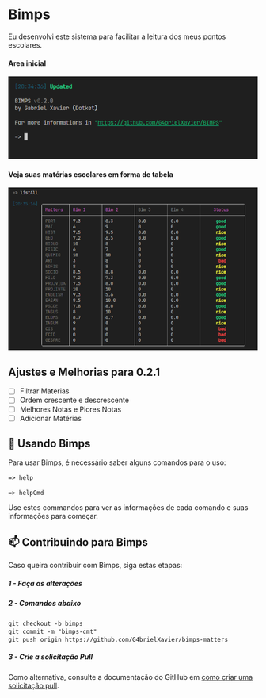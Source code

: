 # Bimps
Eu desenvolvi este sistema para facilitar a leitura dos meus pontos escolares.

#### Area inicial
<img src="Bimps/image-1"></img>

#### Veja suas matérias escolares em forma de tabela
<img src="Bimps/image-2"></img>

## Ajustes e Melhorias para 0.2.1

- [ ] Filtrar Materias
- [ ] Ordem crescente e descrescente
- [ ] Melhores Notas e Piores Notas
- [ ] Adicionar Matérias

## 📖 Usando Bimps

Para usar Bimps, é necessário saber alguns comandos para o uso:

```
=> help
```
```
=> helpCmd
```

Use estes commandos para ver as informações de cada comando e suas informações para começar.

## 📫 Contribuindo para Bimps

Caso queira contribuir com Bimps, siga estas etapas:

##### 1 - Faça as alterações
##### 2 - Comandos abaixo
```
git checkout -b bimps
git commit -m "bimps-cmt"
git push origin https://github.com/G4brielXavier/bimps-matters
```
##### 3 - Crie a solicitação Pull

Como alternativa, consulte a documentação do GitHub em [como criar uma solicitação pull](https://help.github.com/en/github/collaborating-with-issues-and-pull-requests/creating-a-pull-request).


